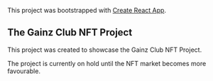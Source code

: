 This project was bootstrapped with [Create React App](https://github.com/facebook/create-react-app).

## The Gainz Club NFT Project

This project was created to showcase the Gainz Club NFT Project.

The project is currently on hold until the NFT market becomes more favourable.
